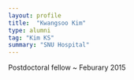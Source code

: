 ```yaml
---
layout: profile
title:  "Kwangsoo Kim"
type: alumni
tag: "Kim KS"
summary: "SNU Hospital"
---
```

Postdoctoral fellow ~ Feburary 2015
